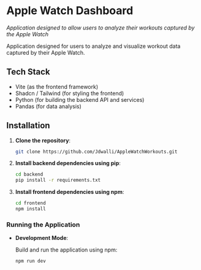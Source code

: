 # Apple Watch Dashboard
*Application designed to allow users to analyze their workouts captured by the Apple Watch*



Application designed for users to analyze and visualize workout data captured by their Apple Watch.


## Tech Stack

* Vite (as the frontend framework)
* Shadcn / Tailwind (for styling the frontend)
* Python (for building the backend API and services)
* Pandas (for data analysis)


## Installation

1. **Clone the repository**:

   ```bash
   git clone https://github.com/Jdwalli/AppleWatchWorkouts.git
   ```

2. **Install backend dependencies using pip**:

   ```bash
   cd backend
   pip install -r requirements.txt
   ```

3. **Install frontend dependencies using npm**:

   ```bash
   cd frontend
   npm install
   ```

### Running the Application

- **Development Mode**:

  Build and run the application using npm:

  ```bash
  npm run dev
  ```
